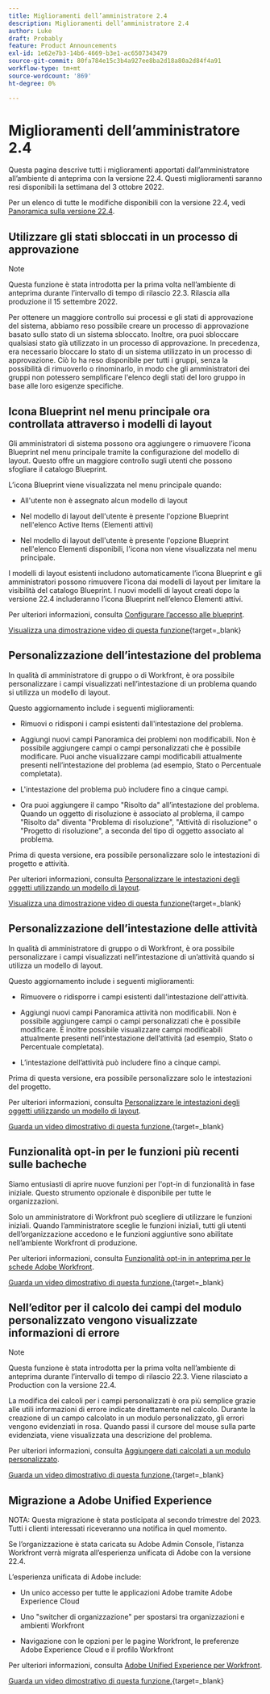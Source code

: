 ```yaml
---
title: Miglioramenti dell’amministratore 2.4
description: Miglioramenti dell’amministratore 2.4
author: Luke
draft: Probably
feature: Product Announcements
exl-id: 1e62e7b3-14b6-4669-b3e1-ac6507343479
source-git-commit: 80fa784e15c3b4a927ee8ba2d18a80a2d84f4a91
workflow-type: tm+mt
source-wordcount: '869'
ht-degree: 0%

---
```


# Miglioramenti dell’amministratore 2.4

Questa pagina descrive tutti i miglioramenti apportati dall’amministratore all’ambiente di anteprima con la versione 22.4. Questi miglioramenti saranno resi disponibili la settimana del 3 ottobre 2022.

Per un elenco di tutte le modifiche disponibili con la versione 22.4, vedi [Panoramica sulla versione 22.4](/help/quicksilver/product-announcements/product-releases/22.4-release-activity/22-4-release-overview.md).

## Utilizzare gli stati sbloccati in un processo di approvazione

>[!NOTE]
>
>Questa funzione è stata introdotta per la prima volta nell’ambiente di anteprima durante l’intervallo di tempo di rilascio 22.3. Rilascia alla produzione il 15 settembre 2022.

Per ottenere un maggiore controllo sui processi e gli stati di approvazione del sistema, abbiamo reso possibile creare un processo di approvazione basato sullo stato di un sistema sbloccato. Inoltre, ora puoi sbloccare qualsiasi stato già utilizzato in un processo di approvazione. In precedenza, era necessario bloccare lo stato di un sistema utilizzato in un processo di approvazione. Ciò lo ha reso disponibile per tutti i gruppi, senza la possibilità di rimuoverlo o rinominarlo, in modo che gli amministratori dei gruppi non potessero semplificare l&#39;elenco degli stati del loro gruppo in base alle loro esigenze specifiche.

## Icona Blueprint nel menu principale ora controllata attraverso i modelli di layout

Gli amministratori di sistema possono ora aggiungere o rimuovere l’icona Blueprint nel menu principale tramite la configurazione del modello di layout. Questo offre un maggiore controllo sugli utenti che possono sfogliare il catalogo Blueprint.

L’icona Blueprint viene visualizzata nel menu principale quando:

* All&#39;utente non è assegnato alcun modello di layout

* Nel modello di layout dell&#39;utente è presente l&#39;opzione Blueprint nell&#39;elenco Active Items (Elementi attivi)

* Nel modello di layout dell&#39;utente è presente l&#39;opzione Blueprint nell&#39;elenco Elementi disponibili, l&#39;icona non viene visualizzata nel menu principale.

I modelli di layout esistenti includono automaticamente l’icona Blueprint e gli amministratori possono rimuovere l’icona dai modelli di layout per limitare la visibilità del catalogo Blueprint. I nuovi modelli di layout creati dopo la versione 22.4 includeranno l’icona Blueprint nell’elenco Elementi attivi.

Per ulteriori informazioni, consulta [Configurare l’accesso alle blueprint](/help/quicksilver/administration-and-setup/blueprints/configure-access-to-blueprints.md).

[Visualizza una dimostrazione video di questa funzione](https://video.tv.adobe.com/v/3412382/){target=_blank}

## Personalizzazione dell’intestazione del problema

In qualità di amministratore di gruppo o di Workfront, è ora possibile personalizzare i campi visualizzati nell’intestazione di un problema quando si utilizza un modello di layout.

Questo aggiornamento include i seguenti miglioramenti:

* Rimuovi o ridisponi i campi esistenti dall&#39;intestazione del problema.

* Aggiungi nuovi campi Panoramica dei problemi non modificabili. Non è possibile aggiungere campi o campi personalizzati che è possibile modificare. Puoi anche visualizzare campi modificabili attualmente presenti nell’intestazione del problema (ad esempio, Stato o Percentuale completata).

* L&#39;intestazione del problema può includere fino a cinque campi.

* Ora puoi aggiungere il campo &quot;Risolto da&quot; all’intestazione del problema. Quando un oggetto di risoluzione è associato al problema, il campo &quot;Risolto da&quot; diventa &quot;Problema di risoluzione&quot;, &quot;Attività di risoluzione&quot; o &quot;Progetto di risoluzione&quot;, a seconda del tipo di oggetto associato al problema.

Prima di questa versione, era possibile personalizzare solo le intestazioni di progetto e attività.



Per ulteriori informazioni, consulta [Personalizzare le intestazioni degli oggetti utilizzando un modello di layout](/help/quicksilver/administration-and-setup/customize-workfront/use-layout-templates/customize-object-headers.md).

[Visualizza una dimostrazione video di questa funzione](https://video.tv.adobe.com/v/3412383/){target=_blank}

## Personalizzazione dell’intestazione delle attività

In qualità di amministratore di gruppo o di Workfront, è ora possibile personalizzare i campi visualizzati nell’intestazione di un’attività quando si utilizza un modello di layout.

Questo aggiornamento include i seguenti miglioramenti:

* Rimuovere o ridisporre i campi esistenti dall&#39;intestazione dell&#39;attività.

* Aggiungi nuovi campi Panoramica attività non modificabili. Non è possibile aggiungere campi o campi personalizzati che è possibile modificare. È inoltre possibile visualizzare campi modificabili attualmente presenti nell’intestazione dell’attività (ad esempio, Stato o Percentuale completata).

* L’intestazione dell’attività può includere fino a cinque campi.

Prima di questa versione, era possibile personalizzare solo le intestazioni del progetto.

Per ulteriori informazioni, consulta [Personalizzare le intestazioni degli oggetti utilizzando un modello di layout](/help/quicksilver/administration-and-setup/customize-workfront/use-layout-templates/customize-object-headers.md).

[Guarda un video dimostrativo di questa funzione.](https://video.tv.adobe.com/v/3412384/){target=_blank}

## Funzionalità opt-in per le funzioni più recenti sulle bacheche

Siamo entusiasti di aprire nuove funzioni per l&#39;opt-in di funzionalità in fase iniziale. Questo strumento opzionale è disponibile per tutte le organizzazioni.

Solo un amministratore di Workfront può scegliere di utilizzare le funzioni iniziali. Quando l’amministratore sceglie le funzioni iniziali, tutti gli utenti dell’organizzazione accedono e le funzioni aggiuntive sono abilitate nell’ambiente Workfront di produzione.

Per ulteriori informazioni, consulta [Funzionalità opt-in in anteprima per le schede Adobe Workfront](/help/quicksilver/agile/get-started-with-boards/boards-early-feature-opt-in.md).

[Guarda un video dimostrativo di questa funzione.](https://video.tv.adobe.com/v/3412386/){target=_blank}

## Nell’editor per il calcolo dei campi del modulo personalizzato vengono visualizzate informazioni di errore

>[!NOTE]
>
>Questa funzione è stata introdotta per la prima volta nell’ambiente di anteprima durante l’intervallo di tempo di rilascio 22.3. Viene rilasciato a Production con la versione 22.4.

La modifica dei calcoli per i campi personalizzati è ora più semplice grazie alle utili informazioni di errore indicate direttamente nel calcolo. Durante la creazione di un campo calcolato in un modulo personalizzato, gli errori vengono evidenziati in rosa. Quando passi il cursore del mouse sulla parte evidenziata, viene visualizzata una descrizione del problema.

Per ulteriori informazioni, consulta [Aggiungere dati calcolati a un modulo personalizzato](/help/quicksilver/administration-and-setup/customize-workfront/create-manage-custom-forms/add-calculated-data-to-custom-form.md).

[Guarda un video dimostrativo di questa funzione.](https://video.tv.adobe.com/v/3412387/){target=_blank}

## Migrazione a Adobe Unified Experience

NOTA: Questa migrazione è stata posticipata al secondo trimestre del 2023. Tutti i clienti interessati riceveranno una notifica in quel momento.

Se l’organizzazione è stata caricata su Adobe Admin Console, l’istanza Workfront verrà migrata all’esperienza unificata di Adobe con la versione 22.4.

L’esperienza unificata di Adobe include:

* Un unico accesso per tutte le applicazioni Adobe tramite Adobe Experience Cloud

* Uno &quot;switcher di organizzazione&quot; per spostarsi tra organizzazioni e ambienti Workfront

* Navigazione con le opzioni per le pagine Workfront, le preferenze Adobe Experience Cloud e il profilo Workfront

Per ulteriori informazioni, consulta [Adobe Unified Experience per Workfront](/help/quicksilver/workfront-basics/navigate-workfront/workfront-navigation/adobe-unified-experience.md).

[Guarda un video dimostrativo di questa funzione.](https://video.tv.adobe.com/v/3412388/){target=_blank}

